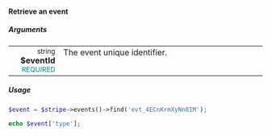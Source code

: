 #### Retrieve an event

##### Arguments

<table>
    <tbody>
        <tr valign="top">
            <td width="20%" style="text-align: right">
                <small>string</small> <strong>$eventId</strong><br />
                <small style="color: teal;">REQUIRED</small>
            </td>
            <td width="80%">
                The event unique identifier.
            </td>
        </tr>
    </tbody>
</table>

##### Usage

```php
$event = $stripe->events()->find('evt_4ECnKrmXyNn8IM');

echo $event['type'];
```
